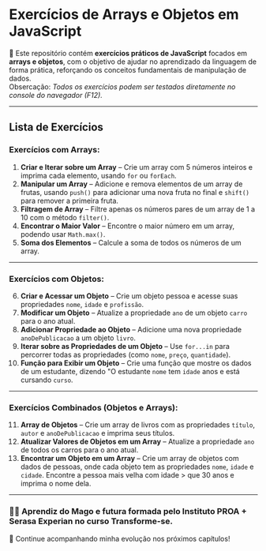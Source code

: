 # Exercícios de Arrays e Objetos em JavaScript

📂 Este repositório contém **exercícios práticos de JavaScript** focados em **arrays e objetos**, com o objetivo de ajudar no aprendizado da linguagem de forma prática, reforçando os conceitos fundamentais de manipulação de dados. <br> Obsercação: *Todos os exercícios podem ser testados diretamente no console do navegador (F12).*

---

## Lista de Exercícios
### Exercícios com Arrays:
1. **Criar e Iterar sobre um Array** – Crie um array com 5 números inteiros e imprima cada elemento, usando `for` ou `forEach`.
2. **Manipular um Array** – Adicione e remova elementos de um array de frutas, usando `push()` para adicionar uma nova fruta no final e `shift()` para remover a primeira fruta.
3. **Filtragem de Array** – Filtre apenas os números pares de um array de 1 a 10 com o método `filter()`.
4. **Encontrar o Maior Valor** – Encontre o maior número em um array, podendo usar `Math.max()`.
5. **Soma dos Elementos** – Calcule a soma de todos os números de um array.

---

### Exercícios com Objetos:
6. **Criar e Acessar um Objeto** – Crie um objeto pessoa e acesse suas propriedades `nome`, `idade` e `profissão`.
7. **Modificar um Objeto** – Atualize a propriedade `ano` de um objeto `carro` para o ano atual.
8. **Adicionar Propriedade ao Objeto** – Adicione uma nova propriedade `anoDePublicacao` a um objeto `livro`.
9. **Iterar sobre as Propriedades de um Objeto** – Use `for...in` para percorrer todas as propriedades (como `nome`, `preço`, `quantidade`).
10. **Função para Exibir um Objeto** – Crie uma função que mostre os dados de um estudante, dizendo "O estudante `nome` tem `idade` anos e está cursando `curso`.

---

### Exercícios Combinados (Objetos e Arrays):
11. **Array de Objetos** – Crie um array de livros com as propriedades `título`, `autor` e `anoDePublicacao` e imprima seus títulos.
12. **Atualizar Valores de Objetos em um Array** – Atualize a propriedade `ano` de todos os carros para o ano atual.
13. **Encontrar um Objeto em um Array** – Crie um array de objetos com dados de pessoas, onde cada objeto tem as propriedades `nome`, `idade` e `cidade`. Encontre a pessoa mais velha com idade > que 30 anos e imprima o nome dela.

---

### 🧙‍♂️ Aprendiz do Mago e futura formada pelo Instituto PROA + Serasa Experian no curso Transforme-se.
🧩 Continue acompanhando minha evolução nos próximos capítulos!
